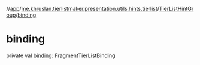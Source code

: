 //[app](../../../index.md)/[me.khruslan.tierlistmaker.presentation.utils.hints.tierlist](../index.md)/[TierListHintGroup](index.md)/[binding](binding.md)

# binding

private val [binding](binding.md): FragmentTierListBinding
